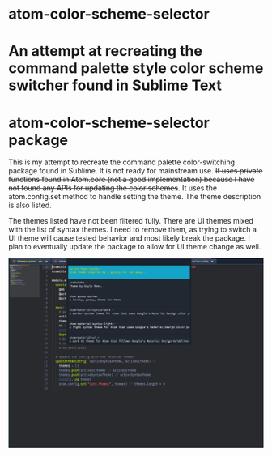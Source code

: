 # atom-color-scheme-selector
An attempt at recreating the command palette style color scheme switcher found in Sublime Text
=======
# atom-color-scheme-selector package

This is my attempt to recreate the command palette color-switching package found in Sublime. It is not ready for mainstream use. <s>It uses private functions found in Atom.core (not a good implementation) because I have not found any APIs for updating the color schemes</s>. It uses the atom.config.set method to handle setting the theme. The theme description is also listed.

The themes listed have not been filtered fully. There are UI themes mixed with the list of syntax themes. I need to remove them, as trying to switch a UI theme will cause tested behavior and most likely break the package. I plan to eventually update the package to allow for UI theme change as well.

![Alt text](https://github.com/bj7/atom-color-scheme-selector/blob/master/Screen%20Shot%202016-05-16%20at%206.40.22%20PM.png)
